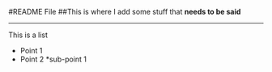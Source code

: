 #README File
##This is where I add some stuff that **needs to be said**

***

This is a list

* Point 1
* Point 2
  *sub-point 1